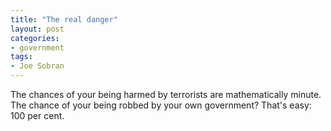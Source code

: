 ```yaml
---
title: "The real danger"
layout: post
categories:
- government
tags:
- Joe Sobran
---
```


The chances of your being harmed by terrorists are mathematically minute. The chance of your being robbed by your own government? That's easy: 100 per cent.

